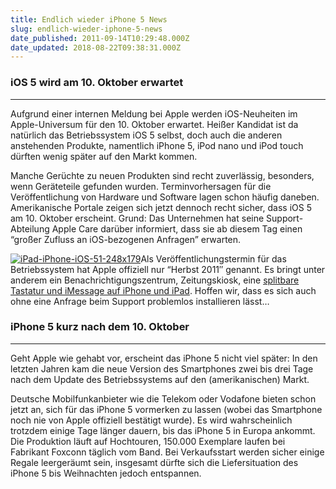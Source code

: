 ```yaml
---
title: Endlich wieder iPhone 5 News
slug: endlich-wieder-iphone-5-news
date_published: 2011-09-14T10:29:48.000Z
date_updated: 2018-08-22T09:38:31.000Z
---
```


### iOS 5 wird am 10. Oktober erwartet

---

Aufgrund einer internen Meldung bei Apple werden iOS-Neuheiten im Apple-Universum für den 10. Oktober erwartet. Heißer Kandidat ist da natürlich das Betriebssystem iOS 5 selbst, doch auch die anderen anstehenden Produkte, namentlich iPhone 5, iPod nano und iPod touch dürften wenig später auf den Markt kommen.

Manche Gerüchte zu neuen Produkten sind recht zuverlässig, besonders, wenn Geräteteile gefunden wurden. Terminvorhersagen für die Veröffentlichung von Hardware und Software lagen schon häufig daneben. Amerikanische Portale zeigen sich jetzt dennoch recht sicher, dass iOS 5 am 10. Oktober erscheint. Grund: Das Unternehmen hat seine Support-Abteilung Apple Care darüber informiert, dass sie ab diesem Tag einen “großer Zufluss an iOS-bezogenen Anfragen” erwarten.

[![iPad-iPhone-iOS-51-248x179](//picdump.thafaker.de/2011/09/iPad-iPhone-iOS-51-248x179-150x150.jpg)](http://picdump.thafaker.de/2011/09/iPad-iPhone-iOS-51-248x179.jpg)Als Veröffentlichungstermin für das Betriebssystem hat Apple offiziell nur “Herbst 2011″ genannt. Es bringt unter anderem ein Benachrichtigungszentrum, Zeitungskiosk, eine [splitbare Tastatur und iMessage auf iPhone und iPad](http://www.macnews.de/iphone/ios-5-diese-funktionen-soll-apple-bringen-177020). Hoffen wir, dass es sich auch ohne eine Anfrage beim Support problemlos installieren lässt…

### iPhone 5 kurz nach dem 10. Oktober

---

Geht Apple wie gehabt vor, erscheint das iPhone 5 nicht viel später: In den letzten Jahren kam die neue Version des Smartphones zwei bis drei Tage nach dem Update des Betriebssystems auf den (amerikanischen) Markt.

Deutsche Mobilfunkanbieter wie die Telekom oder Vodafone bieten schon jetzt an, sich für das iPhone 5 vormerken zu lassen (wobei das Smartphone noch nie von Apple offiziell bestätigt wurde). Es wird wahrscheinlich trotzdem einige Tage länger dauern, bis das iPhone 5 in Europa ankommt. Die Produktion läuft auf Hochtouren, 150.000 Exemplare laufen bei Fabrikant Foxconn täglich vom Band. Bei Verkaufsstart werden sicher einige Regale leergeräumt sein, insgesamt dürfte sich die Liefersituation des iPhone 5 bis Weihnachten jedoch entspannen.
